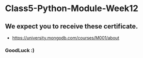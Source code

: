 # Class5-Python-Module-Week12

## We expect you to receive these certificate.

- https://university.mongodb.com/courses/M001/about

### GoodLuck :)
